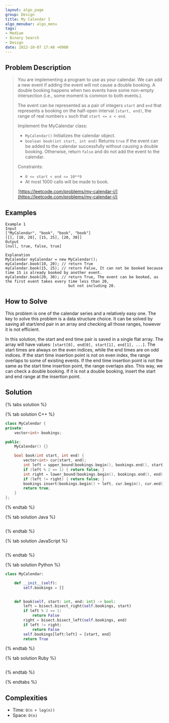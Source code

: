 ```yaml
---
layout: algo_page
group: Design
title: My Calendar I
algo_menubar: algo_menu
tags:
- Medium
- Binary Search
- Design
date: 2022-10-07 17:48 +0900
---
```


## Problem Description
> You are implementing a program to use as your calendar. We can add a new event if adding the event will not
> cause a double booking.
> A double booking happens when two events have some non-empty intersection (i.e., some moment is common to both events.).
>
> The event can be represented as a pair of integers `start` and `end` that represents a booking on
> the half-open interval `[start, end)`, the range of real numbers `x` such that `start <= x < end`.
>
> Implement the MyCalendar class:
> - `MyCalendar()` Initializes the calendar object.
> - `boolean book(int start, int end)` Returns `true` if the event can be added to the calendar
>    successfully without causing a double booking. Otherwise, return `false` and do not add the event to the calendar.
>
> Constraints:
> - `0 <= start < end <= 10**9`
> - At most 1000 calls will be made to book.
>
> [https://leetcode.com/problems/my-calendar-i/](https://leetcode.com/problems/my-calendar-i/)

## Examples
```
Example 1
Input
["MyCalendar", "book", "book", "book"]
[[], [10, 20], [15, 25], [20, 30]]
Output
[null, true, false, true]

Explanation
MyCalendar myCalendar = new MyCalendar();
myCalendar.book(10, 20); // return True
myCalendar.book(15, 25); // return False, It can not be booked because time 15 is already booked by another event.
myCalendar.book(20, 30); // return True, The event can be booked, as the first event takes every time less than 20,
                            but not including 20.
```

## How to Solve
This problem is one of the calendar series and a relatively easy one.
The key to solve this problem is a data structure choice.
It can be solved by saving all start/end pair in an array and checking all those ranges, however it is not efficient.

In this solution, the start and end time pair is saved in a single flat array.
The array will have values: `[start[0], end[0], start[1], end[1], ...]`.
The start times are always on the even indices, while the end times are on odd indices.
If the start time insertion point is not on even index, the range overlaps to some of existing events.
If the end time insertion point is not the same as the start time insertion point, the range overlaps also.
This way, we can check a double booking.
If it is not a double booking, insert the start and end range at the insertion point.

## Solution

{% tabs solution %}

{% tab solution C++ %}
```cpp
class MyCalendar {
private:
    vector<int> bookings;

public:
    MyCalendar() {}

    bool book(int start, int end) {
        vector<int> cur{start, end};
        int left = upper_bound(bookings.begin(), bookings.end(), start) - bookings.begin();
        if (left % 2 == 1) { return false; }
        int right = lower_bound(bookings.begin(), bookings.end(), end) - bookings.begin();
        if (left != right) { return false; }
        bookings.insert(bookings.begin() + left, cur.begin(), cur.end());
        return true;
    }
};
```
{% endtab %}

{% tab solution Java %}
```java

```
{% endtab %}

{% tab solution JavaScript %}
```js

```
{% endtab %}

{% tab solution Python %}
```python
class MyCalendar:

    def __init__(self):
        self.bookings = []
        

    def book(self, start: int, end: int) -> bool:
        left = bisect.bisect_right(self.bookings, start)
        if left % 2 == 1:
            return False
        right = bisect.bisect_left(self.bookings, end)
        if left != right:
            return False
        self.bookings[left:left] = [start, end]
        return True
```
{% endtab %}

{% tab solution Ruby %}
```ruby

```
{% endtab %}

{% endtabs %}


## Complexities
- Time: `O(n + log(n))`
- Space: `O(n)`
